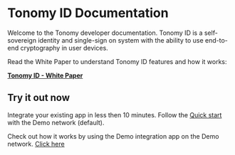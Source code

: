# Tonomy ID Documentation

Welcome to the Tonomy developer documentation. Tonomy ID is a self-sovereign identity and single-sign on system with the ability to use end-to-end cryptography in user devices.

Read the White Paper to understand Tonomy ID features and how it works:

<a href="https://www.canva.com/design/DAFnktNOWKU/Ps1zXw3XICaEMiB0R4Ghkg/view" target="_blank">**Tonomy ID - White Paper**</a>

## Try it out now

Integrate your existing app in less then 10 minutes. Follow the [Quick start](/start/start) with the Demo network (default).

Check out how it works by using the Demo integration app on the Demo network. <a href="https://demo.demo.tonomy.foundation" target="_blank">Click here</a>
